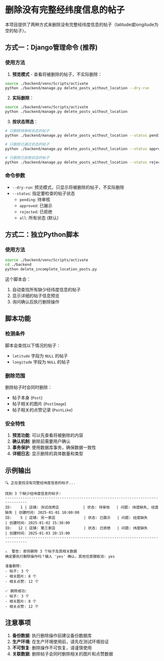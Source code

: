 # 删除没有完整经纬度信息的帖子

本项目提供了两种方式来删除没有完整经纬度信息的帖子（latitude或longitude为空的帖子）。

## 方式一：Django管理命令 (推荐)

### 使用方法

1. **预览模式** - 查看将被删除的帖子，不实际删除：
```bash
source ./backend/venv/Scripts/activate
python ./backend/manage.py delete_posts_without_location --dry-run
```

2. **实际删除**：
```bash
source ./backend/venv/Scripts/activate
python ./backend/manage.py delete_posts_without_location
```

3. **按状态筛选**：
```bash
# 只删除待审核状态的帖子
python ./backend/manage.py delete_posts_without_location --status pending

# 只删除已通过状态的帖子  
python ./backend/manage.py delete_posts_without_location --status approved

# 只删除已拒绝状态的帖子
python ./backend/manage.py delete_posts_without_location --status rejected
```

### 命令参数

- `--dry-run`: 预览模式，只显示将被删除的帖子，不实际删除
- `--status`: 指定要检查的帖子状态
  - `pending`: 待审核
  - `approved`: 已展示
  - `rejected`: 已拒绝
  - `all`: 所有状态 (默认)

## 方式二：独立Python脚本

### 使用方法

```bash
source ./backend/venv/Scripts/activate
cd ./backend
python delete_incomplete_location_posts.py
```

这个脚本会：
1. 自动查找所有缺少经纬度信息的帖子
2. 显示详细的帖子信息预览
3. 询问确认后执行删除操作

## 脚本功能

### 检测条件

脚本会查找以下情况的帖子：
- `latitude` 字段为 `NULL` 的帖子
- `longitude` 字段为 `NULL` 的帖子

### 删除范围

删除帖子时会同时删除：
- 帖子本身 (`Post`)
- 帖子相关的图片 (`PostImage`)
- 帖子相关的点赞记录 (`PostLike`)

### 安全特性

1. **预览功能**: 可以先查看将被删除的内容
2. **确认机制**: 删除前需要用户确认
3. **事务保护**: 使用数据库事务，确保数据一致性
4. **详细日志**: 显示删除的具体数量和类型

## 示例输出

```
🔍 正在查找没有完整经纬度信息的帖子...

找到 3 个缺少经纬度信息的帖子:
--------------------------------------------------------------------------------
ID:    1 | 店铺: 测试烧烤店           | 状态: 待审核   | 问题: 纬度缺失, 经度缺失 | 创建时间: 2025-01-01 10:00:00
ID:    5 | 店铺: 另一家店             | 状态: 已展示   | 问题: 经度缺失      | 创建时间: 2025-01-02 15:30:00
ID:   12 | 店铺: 第三家店             | 状态: 已拒绝   | 问题: 纬度缺失      | 创建时间: 2025-01-03 20:15:00
--------------------------------------------------------------------------------

⚠️  警告: 即将删除 3 个帖子及其相关数据
确定要执行删除操作吗？输入 'yes' 确认，其他任意键取消: yes

准备删除:
- 帖子: 3 个
- 相关图片: 8 个
- 相关点赞: 12 个

✅ 删除成功:
- 帖子: 3 个
- 相关图片: 8 个  
- 相关点赞: 12 个
```

## 注意事项

1. **备份数据**: 执行删除操作前建议备份数据库
2. **生产环境**: 在生产环境使用前，请先在测试环境验证
3. **不可恢复**: 删除操作不可恢复，请谨慎使用
4. **关联数据**: 删除帖子会同时删除相关的图片和点赞数据
